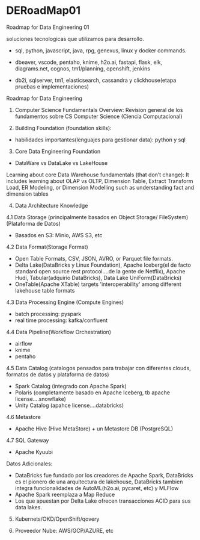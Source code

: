 # DERoadMap01
Roadmap for Data Engineering 01

soluciones tecnologicas que utilizamos para desarrollo.

- sql, python, javascript, java, rpg, genexus, linux y docker commands.

- dbeaver, vscode, pentaho, knime, h2o.ai, fastapi, flask, elk, diagrams.net, cognos, tm1/planning, openshift, jenkins

- db2i, sqlserver, tm1, elasticsearch, cassandra y clickhouse(etapa pruebas e implementaciones)




Roadmap for Data Engineering

1. Computer Science Fundamentals Overview:
Revision general de los fundamentos sobre CS Computer Science  (Ciencia Computacional)


2. Building Foundation (foundation skills): 

- habilidades importantes(lenguajes para gestionar data): python y sql


3. Core Data Engineering Foundation

- DataWare vs DataLake vs LakeHouse

Learning about core Data Warehouse fundamentals (that don’t change): 
It includes learning about OLAP vs OLTP, Dimension Table, Extract Transform Load, 
ER Modeling, or Dimension Modelling such as understanding fact and dimension tables


4. Data Architecture Knowledge 

4.1 Data Storage (principalmente basados en Object Storage/ FileSystem) (Plataforma de Datos)

- Basados en S3: Minio, AWS S3, etc


4.2 Data Format(Storage Format)

- Open Table Formats, CSV, JSON, AVRO, or Parquet file formats.
- Delta Lake(DataBricks y Linux Foundation), Apache Iceberg(el de facto standard open source rest protocol....de la gente de Netflix), Apache Hudi, Tabular(adquirio DataBricks), Data Lake UniForm(DataBricks)
- OneTable(Apache XTable) targets 'interoperability' among different lakehouse table formats


4.3 Data Processing Engine (Compute Engines)

- batch processing: pyspark
- real time processing: kafka/confluent


4.4 Data Pipeline(Workflow Orchestration)

- airflow
- knime 
- pentaho



4.5 Data Catalog (catalogos pensados para trabajar con diferentes clouds, formatos de datos y plataforma de datos)

- Spark Catalog (integrado con Apache Spark)
- Polaris (completamente basado en Apache Iceberg, tb apache license....snowflake)
- Unity Catalog (apahce license....databricks)


4.6 Metastore

- Apache Hive (Hive MetaStore) + un Metastore DB (PostgreSQL)



4.7 SQL Gateway

- Apache Kyuubi


Datos Adicionales:
* DataBricks fue fundado por los creadores de Apache Spark, DataBricks es el pionero de una arquitectura de lakehouse, DataBricks tambien integra funcionalidades de AutoML(h2o.ai, pycaret, etc) y MLFlow
* Apache Spark reemplaza a Map Reduce
* Los que apuestan por Delta Lake ofrecen transacciones ACID para sus data lakes.

  

5. Kubernets/OKD/OpenShift/qovery

6. Proveedor Nube: AWS/GCP/AZURE, etc

